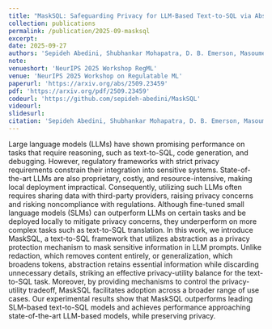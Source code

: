 ```yaml
---
title: "MaskSQL: Safeguarding Privacy for LLM-Based Text-to-SQL via Abstraction"
collection: publications
permalink: /publication/2025-09-masksql
excerpt: 
date: 2025-09-27
authors: 'Sepideh Abedini, Shubhankar Mohapatra, D. B. Emerson, Masoumeh Shafieinejad, <b>Jesse C. Cresswell</b>, Xi He'
note:
venueshort: 'NeurIPS 2025 Workshop RegML'
venue: 'NeurIPS 2025 Workshop on Regulatable ML'
paperurl: 'https://arxiv.org/abs/2509.23459'
pdf: 'https://arxiv.org/pdf/2509.23459'
codeurl: 'https://github.com/sepideh-abedini/MaskSQL'
videourl:
slidesurl:
citation: 'Sepideh Abedini, Shubhankar Mohapatra, D. B. Emerson, Masoumeh Shafieinejad, Jesse C. Cresswell, Xi He. MaskSQL: Safeguarding Privacy for LLM-Based Text-to-SQL via Abstraction. arXiv preprint: 2509.23459'
---
```

Large language models (LLMs) have shown promising performance on tasks that require reasoning, such as text-to-SQL, code generation, and debugging. However, regulatory frameworks with strict privacy requirements constrain their integration into sensitive systems. State-of-the-art LLMs are also proprietary, costly, and resource-intensive, making local deployment impractical. Consequently, utilizing such LLMs often requires sharing data with third-party providers, raising privacy concerns and risking noncompliance with regulations. Although fine-tuned small language models (SLMs) can outperform LLMs on certain tasks and be deployed locally to mitigate privacy concerns, they underperform on more complex tasks such as text-to-SQL translation. In this work, we introduce MaskSQL, a text-to-SQL framework that utilizes abstraction as a privacy protection mechanism to mask sensitive information in LLM prompts. Unlike redaction, which removes content entirely, or generalization, which broadens tokens, abstraction retains essential information while discarding unnecessary details, striking an effective privacy-utility balance for the text-to-SQL task. Moreover, by providing mechanisms to control the privacy-utility tradeoff, MaskSQL facilitates adoption across a broader range of use cases. Our experimental results show that MaskSQL outperforms leading SLM-based text-to-SQL models and achieves performance approaching state-of-the-art LLM-based models, while preserving privacy.